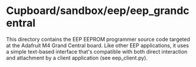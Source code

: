 # Cupboard/sandbox/eep/eep_grandcentral

This directory contains the EEP EEPROM programmer source code targeted at the Adafruit M4 Grand Central board. Like other EEP applications, it uses a simple text-based interface that's compatible with both direct interaction and attachment by a client application (see eep_client.py).

